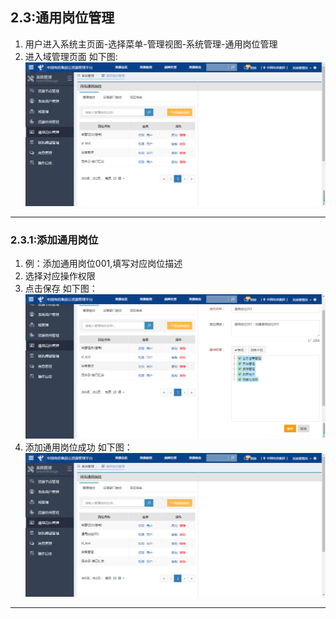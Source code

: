 ## 2.3:通用岗位管理
1. 用户进入系统主页面-选择菜单-管理视图-系统管理-通用岗位管理
2. 进入域管理页面
如下图:
![](/assets/generalpostmainpage.png)

***

### 2.3.1:添加通用岗位

1. 例：添加通用岗位001,填写对应岗位描述
2. 选择对应操作权限
3. 点击保存
如下图：
![](/assets/addgeneralpost.png)
4. 添加通用岗位成功
如下图：
![](/assets/addgenerapostsuccess.png)
***



